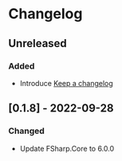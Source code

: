 # Changelog

## Unreleased

### Added
* Introduce [Keep a changelog](https://keepachangelog.com/)

## [0.1.8] - 2022-09-28

### Changed
* Update FSharp.Core to 6.0.0
